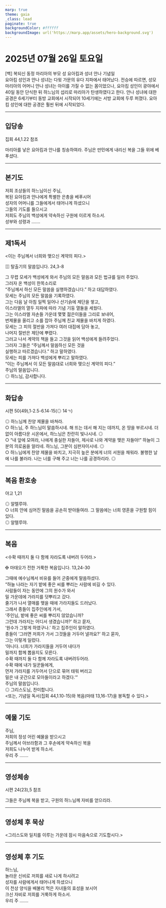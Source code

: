 ```yaml
---
marp: true
theme: gaia
_class: lead
paginate: true
backgroundColor: #ffffff
backgroundImage: url('https://marp.app/assets/hero-background.svg')
---
```


# 2025년 07월 26일 토요일

[백] 복되신 동정 마리아의 부모 성 요아킴과 성녀 안나 기념일  
요아킴 성인과 안나 성녀는 다윗 가문의 유다 지파에서 태어났다. 전승에 따르면, 성모 마리아의 어머니 안나 성녀는 아이를 가질 수 없는 몸이었으나, 요아킴 성인이 광야에서 40일 동안 단식한 뒤 하느님의 섭리로 마리아가 탄생하였다고 한다. 안나 성녀에 대한 공경은 6세기부터 동방 교회에서 시작되어 10세기에는 서방 교회에 두루 퍼졌다. 요아킴 성인에 대한 공경은 훨씬 뒤에 시작되었다.




---

## 입당송

집회 44,1.22 참조

마리아를 낳은 요아킴과 안나를 칭송하여라. 주님은 만민에게 내리신 복을 그들 위에 베푸셨다.  
  


---

## 본기도

저희 조상들의 하느님이신 주님,  
복된 요아킴과 안나에게 특별한 은총을 베푸시어  
성자의 어머니를 그들에게서 태어나게 하셨으니  
그들의 기도를 들으시고  
저희도 주님의 백성에게 약속하신 구원에 이르게 하소서.  
성부와 성령과 …….  
  


---

## 제1독서

<이는 주님께서 너희와 맺으신 계약의 피다.>

▥ 탈출기의 말씀입니다. 24,3-8

그 무렵 모세가 백성에게 와서 주님의 모든 말씀과 모든 법규를 일러 주었다.  
그러자 온 백성이 한목소리로  
“주님께서 하신 모든 말씀을 실행하겠습니다.” 하고 대답하였다.  
모세는 주님의 모든 말씀을 기록하였다.  
그는 다음 날 아침 일찍 일어나 산기슭에 제단을 쌓고,  
이스라엘의 열두 지파에 따라 기념 기둥 열둘을 세웠다.  
그는 이스라엘 자손들 가운데 몇몇 젊은이들을 그리로 보내어,  
번제물을 올리고 소를 잡아 주님께 친교 제물을 바치게 하였다.  
모세는 그 피의 절반을 가져다 여러 대접에 담아 놓고,  
나머지 절반은 제단에 뿌렸다.  
그러고 나서 계약의 책을 들고 그것을 읽어 백성에게 들려주었다.  
그러자 그들은 “주님께서 말씀하신 모든 것을  
실행하고 따르겠습니다.” 하고 말하였다.  
모세는 피를 가져다 백성에게 뿌리고 말하였다.  
“이는 주님께서 이 모든 말씀대로 너희와 맺으신 계약의 피다.”  
주님의 말씀입니다.  
◎ 하느님, 감사합니다.  
  


---

## 화답송

시편 50(49),1-2.5-6.14-15(◎ 14ㄱ)

◎ 하느님께 찬양 제물을 바쳐라.  
○ 하느님, 주 하느님이 말씀하시네. 해 뜨는 데서 해 지는 데까지, 온 땅을 부르시네. 더없이 아름다운 시온에서, 하느님은 찬란히 빛나시네. ◎  
○ “내 앞에 모여라, 나에게 충실한 자들아, 제사로 나와 계약을 맺은 자들아!” 하늘이 그분의 의로움을 알리네. 하느님, 그분이 심판자이시네. ◎  
○ 하느님에게 찬양 제물을 바치고, 지극히 높은 분에게 너의 서원을 채워라. 불행한 날에 나를 불러라. 나는 너를 구해 주고 너는 나를 공경하리라. ◎  
  


---

## 복음 환호송

야고 1,21

◎ 알렐루야.  
○ 너희 안에 심어진 말씀을 공손히 받아들여라. 그 말씀에는 너희 영혼을 구원할 힘이 있다.  
◎ 알렐루야.  
  


---

## 복음

<수확 때까지 둘 다 함께 자라도록 내버려 두어라.>

✠ 마태오가 전한 거룩한 복음입니다. 13,24-30

그때에 예수님께서 비유를 들어 군중에게 말씀하셨다.  
“하늘 나라는 자기 밭에 좋은 씨를 뿌리는 사람에 비길 수 있다.  
사람들이 자는 동안에 그의 원수가 와서  
밀 가운데에 가라지를 덧뿌리고 갔다.  
줄기가 나서 열매를 맺을 때에 가라지들도 드러났다.  
그래서 종들이 집주인에게 가서,  
‘주인님, 밭에 좋은 씨를 뿌리지 않았습니까?  
그런데 가라지는 어디서 생겼습니까?’ 하고 묻자,  
‘원수가 그렇게 하였구나.’ 하고 집주인이 말하였다.  
종들이 ‘그러면 저희가 가서 그것들을 거두어 낼까요?’ 하고 묻자,  
그는 이렇게 일렀다.  
‘아니다. 너희가 가라지들을 거두어 내다가  
밀까지 함께 뽑을지도 모른다.  
수확 때까지 둘 다 함께 자라도록 내버려두어라.  
수확 때에 내가 일꾼들에게,  
먼저 가라지를 거두어서 단으로 묶어 태워 버리고  
밀은 내 곳간으로 모아들이라고 하겠다.’”  
주님의 말씀입니다.  
◎ 그리스도님, 찬미합니다.  
<또는, 기념일 독서(집회 44,1.10-15)와 복음(마태 13,16-17)을 봉독할 수 있다.>  
  


---

## 예물 기도

주님,  
저희의 정성 어린 예물을 받으시고  
주님께서 아브라함과 그 후손에게 약속하신 복을  
저희도 나누어 받게 하소서.  
우리 주 …….  
  


---

## 영성체송

시편 24(23),5 참조

그들은 주님께 복을 받고, 구원의 하느님께 자비를 얻으리라.  
  


---

## 영성체 후 묵상

<그리스도와 일치를 이루는 가운데 잠시 마음속으로 기도합시다.>  


---

## 영성체 후 기도

하느님,  
놀라운 신비로 저희를 새로 나게 하시려고  
성자를 사람에게서 태어나게 하셨으니  
이 천상 양식을 배불리 먹은 자녀들의 효성을 보시어  
크신 자비로 저희를 거룩하게 하소서.  
우리 주 …….